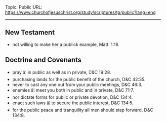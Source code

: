 Topic: Public
URL: https://www.churchofjesuschrist.org/study/scriptures/tg/public?lang=eng

---

## New Testament

- not willing to make her a publick example, Matt. 1:19.

## Doctrine and Covenants

- pray â¦ in public as well as in private, D&C 19:28.
- purchasing lands for the public benefit of the church, D&C 42:35.
- never to cast any one out from your public meetings, D&C 46:3.
- enemies â¦ meet you both in public and in private, D&C 71:7.
- nor dictate forms for public or private devotion, D&C 134:4.
- enact such laws â¦ to secure the public interest, D&C 134:5.
- for the public peace and tranquility all men should step forward, D&C 134:8.

